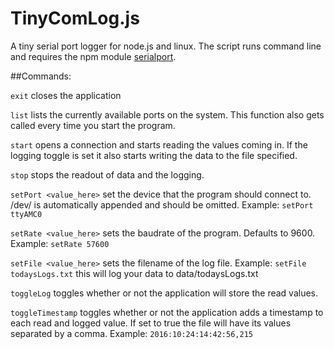 TinyComLog.js
==========================

A tiny serial port logger for node.js and linux. The script
runs command line and requires the npm module
[serialport](https://www.npmjs.com/package/serialport).

##Commands:

`exit` closes the application

`list` lists the currently available ports on the system. This
function also gets called every time you start the program.

`start` opens a connection and starts reading the values
coming in. If the logging toggle is set it also starts
writing the data to the file specified.

`stop` stops the readout of data and the logging.

`setPort <value_here>` set the device that the program should
connect to. /dev/ is automatically appended and should be
omitted. Example: `setPort ttyAMC0`

`setRate <value_here>` sets the baudrate of the program.
Defaults to 9600. Example: `setRate 57600`

`setFile <value_here>` sets the filename of the log file.
Example: `setFile todaysLogs.txt` this will log your data to
data/todaysLogs.txt

`toggleLog` toggles whether or not the application will store
the read values.

`toggleTimestamp` toggles whether or not the application adds
a timestamp to each read and logged value. If set to true the
file will have its values separated by a comma. Example:
`2016:10:24:14:42:56,215`

